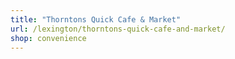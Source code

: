 ```yaml
---
title: "Thorntons Quick Cafe & Market"
url: /lexington/thorntons-quick-cafe-and-market/
shop: convenience
---
```

